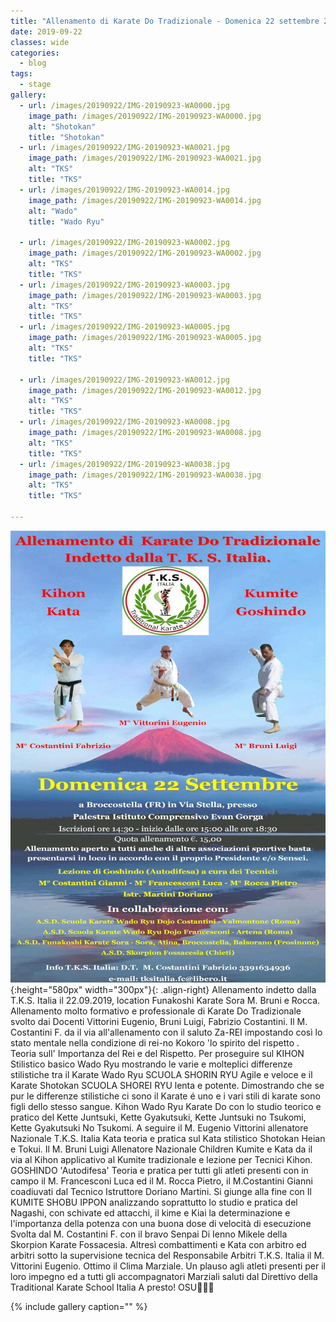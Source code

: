 ```yaml
---
title: "Allenamento di Karate Do Tradizionale - Domenica 22 settembre 2019"
date: 2019-09-22
classes: wide
categories:
  - blog
tags:
  - stage
gallery:
  - url: /images/20190922/IMG-20190923-WA0000.jpg
    image_path: /images/20190922/IMG-20190923-WA0000.jpg
    alt: "Shotokan"
    title: "Shotokan"
  - url: /images/20190922/IMG-20190923-WA0021.jpg
    image_path: /images/20190922/IMG-20190923-WA0021.jpg
    alt: "TKS"
    title: "TKS"
  - url: /images/20190922/IMG-20190923-WA0014.jpg
    image_path: /images/20190922/IMG-20190923-WA0014.jpg
    alt: "Wado"
    title: "Wado Ryu"

  - url: /images/20190922/IMG-20190923-WA0002.jpg
    image_path: /images/20190922/IMG-20190923-WA0002.jpg
    alt: "TKS"
    title: "TKS"
  - url: /images/20190922/IMG-20190923-WA0003.jpg
    image_path: /images/20190922/IMG-20190923-WA0003.jpg
    alt: "TKS"
    title: "TKS"
  - url: /images/20190922/IMG-20190923-WA0005.jpg
    image_path: /images/20190922/IMG-20190923-WA0005.jpg
    alt: "TKS"
    title: "TKS"

  - url: /images/20190922/IMG-20190923-WA0012.jpg
    image_path: /images/20190922/IMG-20190923-WA0012.jpg
    alt: "TKS"
    title: "TKS"
  - url: /images/20190922/IMG-20190923-WA0008.jpg
    image_path: /images/20190922/IMG-20190923-WA0008.jpg
    alt: "TKS"
    title: "TKS"
  - url: /images/20190922/IMG-20190923-WA0038.jpg
    image_path: /images/20190922/IMG-20190923-WA0038.jpg
    alt: "TKS"
    title: "TKS"

---
```


![alt](/images/20190922/20190922.jpg){:height="580px" width="300px"}{: .align-right}
Allenamento indetto dalla T.K.S. Italia il 22.09.2019, location Funakoshi Karate Sora M. Bruni e Rocca.
Allenamento molto formativo e professionale di Karate Do Tradizionale svolto dai Docenti Vittorini Eugenio, Bruni Luigi, Fabrizio Costantini.
Il M. Costantini F. da il via all'allenamento con il saluto Za-REI impostando così lo stato mentale nella condizione di rei-no Kokoro 'lo spirito del rispetto .
Teoria sull' Importanza del Rei e del Rispetto. Per proseguire sul KIHON Stilistico basico Wado Ryu mostrando le varie e molteplici differenze stilistiche tra il Karate Wado Ryu SCUOLA SHORIN RYU Agile e veloce e il Karate Shotokan SCUOLA SHOREI RYU lenta e potente.
Dimostrando che se pur le differenze stilistiche ci sono il Karate é uno e i vari stili di karate sono figli dello stesso sangue.
Kihon Wado Ryu Karate Do con lo studio teorico e pratico del Kette Juntsuki, Kette Gyakutsuki, Kette Juntsuki no Tsukomi, Kette Gyakutsuki No Tsukomi.
A seguire il M. Eugenio Vittorini allenatore Nazionale T.K.S. Italia Kata teoria e pratica sul Kata stilistico Shotokan Heian e Tokui.
Il M. Bruni Luigi Allenatore Nazionale Children Kumite e Kata da il via al Kihon applicativo al Kumite tradizionale e lezione per Tecnici Kihon.
GOSHINDO 'Autodifesa' Teoria e pratica per tutti gli atleti presenti con in campo il M. Francesconi Luca ed il M. Rocca Pietro, il M.Costantini Gianni coadiuvati dal Tecnico Istruttore Doriano Martini. Si giunge alla fine con Il KUMITE SHOBU IPPON analizzando soprattutto lo studio e pratica del Nagashi, con schivate ed attacchi, il kime e Kiai la determinazione e l'importanza della potenza con una buona dose di velocità di esecuzione Svolta dal M. Costantini F. con il bravo Senpai Di Ienno Mikele della Skorpion Karate Fossacesia. Altresì combattimenti e Kata con arbitro ed arbitri sotto la supervisione tecnica del Responsabile Arbitri T.K.S. Italia il M. Vittorini Eugenio.
Ottimo il Clima Marziale.
Un plauso agli atleti presenti per il loro impegno ed a tutti gli accompagnatori Marziali saluti dal Direttivo della Traditional Karate School Italia
A presto! OSU🥋👊🥋


{% include gallery caption="" %}
